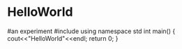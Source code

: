 # HelloWorld
#an experiment
#include<iostream>
using namespace std
int main()
{
cout<<"HelloWorld"<<endl;
return 0;
}
